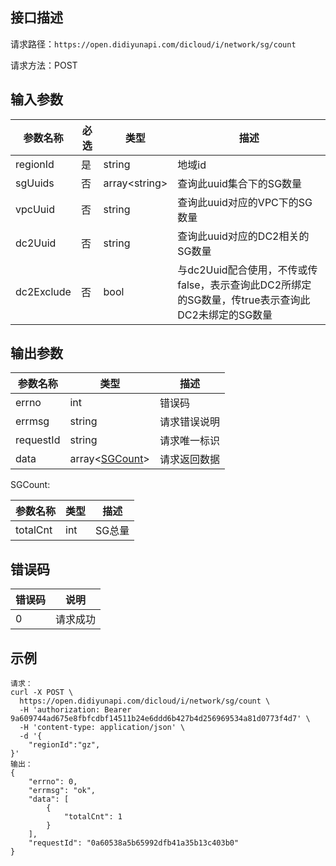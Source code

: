 ## 接口描述
请求路径：`https://open.didiyunapi.com/dicloud/i/network/sg/count`

请求方法：POST
## 输入参数
|参数名称 | 必选 | 类型 | 描述|
|--------|-----|-----|-----|
| regionId | 是 | string | 地域id |
|sgUuids | 否  | array&lt;string&gt; | 查询此uuid集合下的SG数量 |
|vpcUuid | 否 | string | 查询此uuid对应的VPC下的SG数量 |
|dc2Uuid | 否 | string | 查询此uuid对应的DC2相关的SG数量 |
|dc2Exclude | 否 | bool | 与dc2Uuid配合使用，不传或传false，表示查询此DC2所绑定的SG数量，传true表示查询此DC2未绑定的SG数量 |
## 输出参数
|参数名称  | 类型 | 描述|
|--------|-----|-----|
|errno | int  |错误码 |
|errmsg|string|请求错误说明	|
|requestId |string|请求唯一标识 |
|data | array<[SGCount](#SGCount)>	 | 请求返回数据| 

<span id="SGCount"></span>
SGCount:

| 参数名称 | 类型 | 描述 |
|--------|-----|-----|
| totalCnt | int  |  SG总量 |

## 错误码
|错误码 | 说明    |
|------|--------|
| 0    | 请求成功  |

## 示例

```
请求：
curl -X POST \
  https://open.didiyunapi.com/dicloud/i/network/sg/count \
  -H 'authorization: Bearer 9a609744ad675e8fbfcdbf14511b24e6ddd6b427b4d256969534a81d0773f4d7' \
  -H 'content-type: application/json' \
  -d '{
	"regionId":"gz",
}'
输出：
{
	"errno": 0,
	"errmsg": "ok",
	"data": [
		{
			"totalCnt": 1
		}
	],
	"requestId": "0a60538a5b65992dfb41a35b13c403b0"
}
```